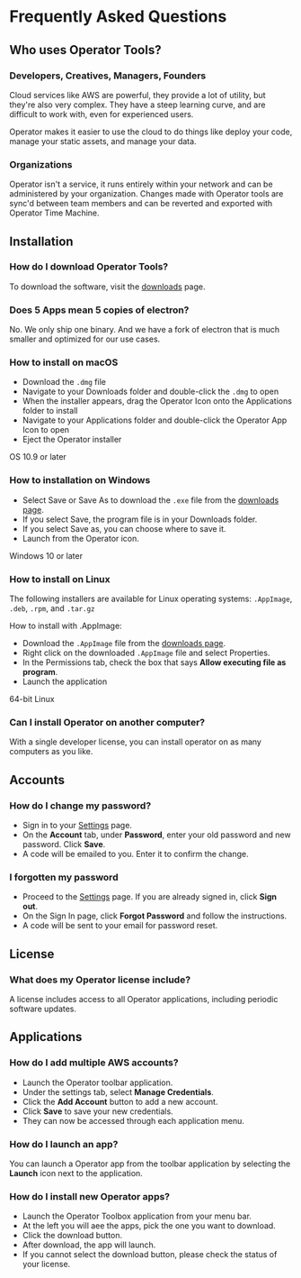# Frequently Asked Questions

## Who uses Operator Tools?

### Developers, Creatives, Managers, Founders

Cloud services like AWS are powerful, they provide a lot of utility,
but they're also very complex. They have a steep learning curve, and
are difficult to work with, even for experienced users.

Operator makes it easier to use the cloud to do things like deploy
your code, manage your static assets, and manage your data.

### Organizations

Operator isn't a service, it runs entirely within your network and
can be administered by your organization. Changes made with Operator
tools are sync'd between team members and can be reverted and exported
with Operator Time Machine.

## Installation

### How do I download Operator Tools?

To download the software, visit the [downloads](/download) page.


### Does 5 Apps mean 5 copies of electron?

No. We only ship one binary. And we have a fork of electron that is much smaller and optimized for our use cases.

### How to install on macOS

- Download the <code>.dmg</code> file
- Navigate to your Downloads folder and double-click the <code>.dmg</code> to open
- When the installer appears, drag the Operator Icon onto the Applications folder to install
- Navigate to your Applications folder and double-click the Operator App Icon to open
- Eject the Operator installer

<notification-inline
  id="notification-macos-installation"
  dismiss="false"
  title="System Requirements"
  display="true">OS 10.9 or later
</notification-inline>

### How to installation on Windows

- Select Save or Save As to download the <code>.exe</code> file from the <a href="/downloads" alt="Downloads">downloads page</a>.
- If you select Save, the program file is in your Downloads folder.
- If you select Save as, you can choose where to save it.
- Launch from the Operator icon.

<notification-inline
  id="notification-macos-installation"
  dismiss="false"
  title="System Requirements"
  display="true">Windows 10 or later
</notification-inline>

### How to install on Linux

The following installers are available for Linux operating systems: <code>.AppImage</code>,
<code>.deb</code>, <code>.rpm</code>, and <code>.tar.gz</code>

How to install with .AppImage:

- Download the <code>.AppImage</code> file from the <a href="/downloads" alt="Downloads">downloads page</a>.
- Right click on the downloaded <code>.AppImage</code> file and select Properties.
- In the Permissions tab, check the box that says <b>Allow executing file as program</b>.
- Launch the application

<notification-inline
  id="notification-macos-installation"
  dismiss="false"
  title="System Requirements"
  display="true">64-bit Linux
</notification-inline>

### Can I install Operator on another computer?

With a single developer license, you can install operator on as many computers as you like.

## Accounts

### How do I change my password?

- Sign in to your <a href="/settings" alt="Settings">Settings</a> page.
- On the <b>Account</b> tab, under <b>Password</b>, enter your old password and new password. Click <b>Save</b>.
- A code will be emailed to you. Enter it to confirm the change.

### I forgotten my password

- Proceed to the <a href="/settings" alt="Settings">Settings</a> page. If you are already signed in, click <b>Sign out</b>.
- On the Sign In page, click <b>Forgot Password</b> and follow the instructions.
- A code will be sent to your email for password reset.

## License

### What does my Operator license include?

A license includes access to all Operator applications, including periodic software updates.</p>

## Applications

### How do I add multiple AWS accounts?

- Launch the Operator toolbar application.
- Under the settings tab, select <b>Manage Credentials</b>.
- Click the <b>Add Account</b> button to add a new account.
- Click <b>Save</b> to save your new credentials.
- They can now be accessed through each application menu.

### How do I launch an app?

You can launch a Operator app from the toolbar application by selecting the <b>Launch</b> icon next to the application.</p>

### How do I install new Operator apps?

- Launch the Operator Toolbox application from your menu bar.
- At the left you will aee the apps, pick the one you want to download.
- Click the download button.
- After download, the app will launch.
- If you cannot select the download button, please check the status of your license.
